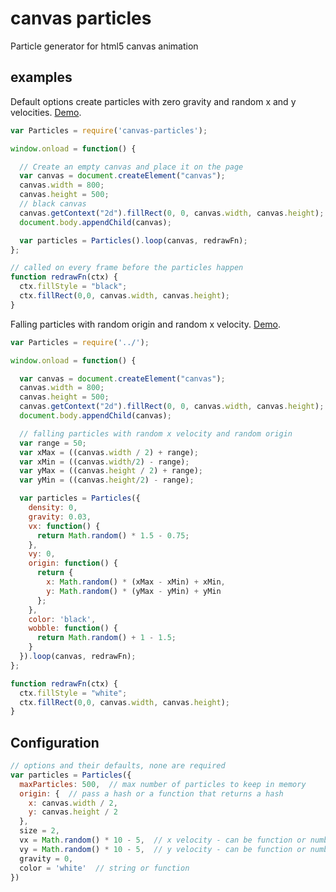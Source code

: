 # canvas particles

Particle generator for html5 canvas animation

## examples

Default options create particles with zero gravity and random x and y velocities. [Demo](https://8d1637e4862d0a27ec6e2c024071adcca54fb393.htmlb.in/).

```js
var Particles = require('canvas-particles');

window.onload = function() {

  // Create an empty canvas and place it on the page
  var canvas = document.createElement("canvas");
  canvas.width = 800;
  canvas.height = 500;
  // black canvas
  canvas.getContext("2d").fillRect(0, 0, canvas.width, canvas.height);
  document.body.appendChild(canvas);

  var particles = Particles().loop(canvas, redrawFn);
};

// called on every frame before the particles happen
function redrawFn(ctx) {
  ctx.fillStyle = "black";
  ctx.fillRect(0,0, canvas.width, canvas.height);
}
```

Falling particles with random origin and random x velocity. [Demo](https://f62107c4169d75f8e6fa03f66cb2b9c85c447881.htmlb.in).

```js
var Particles = require('../');

window.onload = function() {

  var canvas = document.createElement("canvas");
  canvas.width = 800;
  canvas.height = 500;
  canvas.getContext("2d").fillRect(0, 0, canvas.width, canvas.height);
  document.body.appendChild(canvas);

  // falling particles with random x velocity and random origin
  var range = 50;
  var xMax = ((canvas.width / 2) + range);
  var xMin = ((canvas.width/2) - range);
  var yMax = ((canvas.height / 2) + range);
  var yMin = ((canvas.height/2) - range);

  var particles = Particles({
    density: 0,
    gravity: 0.03,
    vx: function() {
      return Math.random() * 1.5 - 0.75;
    },
    vy: 0,
    origin: function() {
      return {
        x: Math.random() * (xMax - xMin) + xMin,
        y: Math.random() * (yMax - yMin) + yMin
      };
    },
    color: 'black',
    wobble: function() {
      return Math.random() + 1 - 1.5;
    }
  }).loop(canvas, redrawFn);
};

function redrawFn(ctx) {
  ctx.fillStyle = "white";
  ctx.fillRect(0,0, canvas.width, canvas.height);
}
```

## Configuration

```js
// options and their defaults, none are required
var particles = Particles({
  maxParticles: 500,  // max number of particles to keep in memory
  origin: {  // pass a hash or a function that returns a hash
    x: canvas.width / 2,
    y: canvas.height / 2
  },
  size = 2,
  vx = Math.random() * 10 - 5,  // x velocity - can be function or number
  vy = Math.random() * 10 - 5,  // y velocity - can be function or number
  gravity = 0,
  color = 'white'  // string or function
})
```

